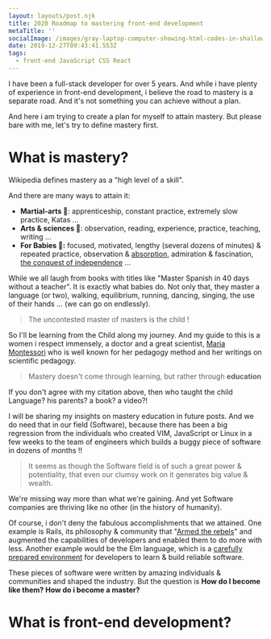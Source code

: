 ```yaml
---
layout: layouts/post.njk
title: 2020 Roadmap to mastering front-end development
metaTitle: ''
socialImage: /images/gray-laptop-computer-showing-html-codes-in-shallow-focus-160107.jpg
date: 2019-12-27T09:43:41.553Z
tags:
  - front-end JavaScript CSS React
---
```

I have been a full-stack developer for over 5 years. And while i have plenty of experience in front-end development, i believe the road to mastery is a separate road. And it's not something you can achieve without a plan.

And here i am trying to create a plan for myself to attain mastery. But please bare with me, let's try to define mastery first.

# What is mastery?

Wikipedia defines mastery as a "high level of a skill". 

And there are many ways to attain it:

* **Martial-arts 🥋**: apprenticeship, constant practice, extremely slow practice, Katas ...
* **Arts & sciences 🔬**: observation, reading, experience, practice, teaching, writing ...
* **For Babies 👶:** focused, motivated, lengthy (several dozens of minutes) & repeated practice, observation & [absorption](https://archive.org/details/absorbentmind031961mbp/page/n8), admiration & fascination, [the conquest of independence](https://archive.org/details/absorbentmind031961mbp/page/n138) ...

While we all laugh from books with titles like "Master Spanish in 40 days without a teacher". It is exactly what babies do. Not only that, they master a language (or two), walking, equilibrium, running, dancing, singing, the use of their hands ... (we can go on endlessly).

> The uncontested master of masters is the child !

So I'll be learning from the Child along my journey. And my guide to this is a women i respect immensely, a doctor and a great scientist, [Maria Montessori](https://en.wikipedia.org/wiki/Maria_Montessori) who is well known for her pedagogy method and her writings on scientific pedagogy.

> Mastery doesn't come through learning, but rather through **education**

If you don't agree with my citation above, then who taught the child Language? his parents? a book? a video?!

I will be sharing my insights on mastery education in future posts. And we do need that in our field (Software), because there has been a big regression from the individuals who created VIM, JavaScript or Linux in a few weeks to the team of engineers which builds a buggy piece of software in dozens of months !! 

> It seems as though the Software field is of such a great power & potentiality, that even our clumsy work on it generates big value & wealth.

We're missing way more than what we're gaining. And yet Software companies are thriving like no other (in the history of humanity).

Of course, i don't deny the fabulous accomplishments that we attained. One example is Rails, its philosophy & community that "[Armed the rebels](https://www.youtube.com/watch?v=zKyv-IGvgGE)" and augmented the capabilities of developers and enabled them to do more with less. Another example would be the Elm language, which is a [carefully prepared environment](https://elm-lang.org/news/the-syntax-cliff) for developers to learn & build reliable software.

These pieces of software were written by amazing individuals & communities and shaped the industry. But the question is **How do I become like them? How do i become a master?**

# What is front-end development?
